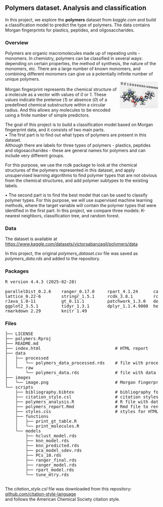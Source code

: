 ## Polymers dataset. Analysis and classification

In this project, we explore the **polymers** dataset from *kaggle.com*
and build a classification model to predict the type of polymers. The data contains Morgan fingerprints for plastics, peptides, and oligosaccharides. 

### Overview
 
Polymers are organic macromolecules made up of repeating  units - monomers.
In chemistry, polymers can be classified in several ways: depending on certain properties, the method of synthesis, the nature of the monomers, etc.
There are a large number of known monomers, and combining different monomers can give us a potentially infinite number of  unique  polymers.   
<img src="images/image.png" align="right" width="25%" height="25%"/>  
Morgan fingerprint represents the chemical structure of a molecule as a vector with values of *0* or *1*. These values indicate the pretense (*1*) or absence (*0*) of a predefined chemical substructure within a circular radius.  And this allows any molecules to be encoded using a finite number of simple predictors.  

The goal of this project is to build a classification model based on Morgan fingerprint data, and it consists of two main parts.  
• The first part is to find out what types of polymers are present in this dataset.  
Although there are labels for three types of polymers - plastics, peptides and 
oligosaccharides - these are general names for polymers and can include very different groups.   

For this purpose, we use the rcdk package to look at the chemical structures of 
the polymers represented in this dataset, and apply unsupervised learning algorithms 
to find polymer types that are not obvious from the chemical structures,
and add polymer subtypes to the existing labels.

• The second part is to find the best model that can be used to classify polymer types.
For this purpose, we will use supervised machine learning methods, where the target 
variable will contain the polymer types that were identified in the first part. 
In this project, we compare three models: K-nearest neighbors, classification tree, and random forest.   

### Data

The dataset is available at  
<https://www.kaggle.com/datasets/victorsabanzagil/polymers/data>   

In this project, the original *polymers_dataset.csv* file was saved as
*polymers_data.rds* and added to the repository.

### Packages
<pre>
R version 4.4.3 (2025-02-28)  

parallelDist_0.2.6    ranger_0.17.0     rpart_4.1.24      caret_7.0-1 
lattice_0.22-6        stringr_1.5.1     rcdk_3.8.1        rcdklibs_2.9
rJava_1.0-11          gt_0.11.1         patchwork_1.3.0   dendextend_1.19.0
ggplot2_3.5.1         tidyr_1.3.1       dplyr_1.1.4.9000  here_1.0.1 
rmarkdown_2.29        knitr_1.49 
</pre>
  
### Files  
<pre>
├── LICENSE 
├── polymers.Rproj 
├── README.md 
├── index.html                             # HTML report
├── data 
│   ├── processed 
│   │   └── polymers_data_processed.rds    # file with processed data
│   └── raw 
│       └── polymers_data.rds              # file with data
├── images 
│   └── image.png                          # Morgan fingerprint image
└── scripts 
    ├── bibliography.bibtex                # bibliography for HTML report
    ├── citation_style.csl                 # citation styles for HTML report
    ├── polymers_analysis.R                # R file with data analysis
    ├── polymers_report.Rmd                # Rmd file to render HTML report
    ├── styles.css                         # styles for HTML report
    ├── functions 
    │   ├── print_gt_table.R 
    │   └── print_molecules.R 
    └── models 
        ├── hclust_model.rds 
        ├── knn_model.rds 
        ├── knn_predicted.rds 
        ├── pca_model_sdev.rds 
        ├── PCs_10.rds 
        ├── ranger_final.rds 
        ├── ranger_model.rds 
        ├── rpart_model.rds 
        └── tune_mtry.rds 
 
</pre>
  
  
The *citation_style.csl* file was downloaded from this repository:
[github.com/citation-style-language](<https://github.com/citation-style-language/styles/blob/master/american-chemical-society.csl>)  
and follows the American Chemical Society citation style.  
  
  